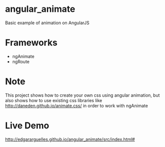 # angular_animate
Basic example of animation on AngularJS

# Frameworks
 - ngAnimate
 - ngRoute
 
# Note
This project shows how to create your own css using angular animation, but also shows how to
 use existing css libraries like http://daneden.github.io/animate.css/ in order to work with ngAnimate

# Live Demo
http://edgararguelles.github.io/angular_animate/src/index.html#